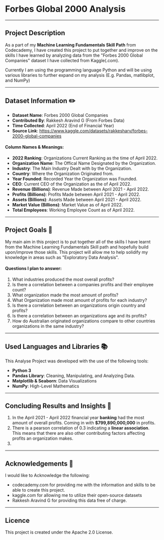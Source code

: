 # Forbes Global 2000 Analysis
---
## Project Description

As a part of my **Machine Learning Fundamentals Skill Path** from Codecademy, I have created this project to put together and improve on the skills I have learned by analyzing data from the "Forbes 2000 Global Companies" dataset I have collected from Kaggle(.com).

Currently I am using the programming language Python and will be using various libraries to further expand on my analysis (E.g. Pandas, matlibplot, and NumPy)

---

## Dataset Information ✏️

- **Dataset Name**: Forbes 2000 Global Companies
- **Contributed By**: Rakkesh Aravind G (From Forbes Data)
- **Time Collected**: April 2022 (End of Financial Year)
- **Source Link**: https://www.kaggle.com/datasets/rakkesharv/forbes-2000-global-companies

#### Column Names & Meanings:

- **2022 Ranking**: Organizations Current Ranking as the time of April 2022.
- **Organization Name**: The Offical Name Designated by the Organization.
- **Industry**: The Main Industry Dealt with by the Organization.
- **Country**: Where the Organization Originated from.
- **Year Founded**: Recorded Year the Organization was Founded.
- **CEO**: Current CEO of the Organization as the of April 2022.
- **Revenue (Billions)**: Revenue Made between April 2021 - April 2022.
- **Profits (Billions)**: Profits Made between April 2021 - April 2022.
- **Assets (Billions)**: Assets Made between April 2021 - April 2022.
- **Market Value (Billions)**: Market Value as of April 2022.
- **Total Employees**: Working Employee Count as of April 2022.

---

## Project Goals 🥅

My main aim in this project is to put together all of the skills I have learnt from the Machine Learning Fundamentals Skill path and hopefully build upon/improve those skills. This project will allow me to help solidify my knowledge in areas such as "Exploratory Data Analysis".


#### Questions I plan to answer:

  1. What industries produced the most overall profits?
  2. Is there a correlation between a companies profits and their employee count?
  3. What organization made the most amount of profits?
  4. What Organization made most amount of profits for each industry?
  5. Is there a correlation between an organizations origin country and profits?
  6. Is there a correlation between an organizations age and its profits?
  7. How do Australian originated organizations compare to other countries organizations in the same industry?

---

## Used Languages and Libraries 📚

This Analyse Project was developed with the use of the following tools:

- **Python 3**
- **Pandas Library**: Cleaning, Manipulating, and Analyzing Data.
- **Matplotlib & Seaborn**: Data Visualizations
- **NumPy**: High-Level Mathematics

---

## Concluding Results and Insights 🔎

  1. In the April 2021 - April 2022 financial year **banking** had the most amount of overall profits. Coming in with **$799,890,000,000** in profits.
  2. There is a pearson correlation of 0.3 indicating a **linear association**. This means that there are also other contributing factors affecting profits an organization makes.
  3. 

---

## Acknowledgements 🙏

I would like to Acknowledge the following:

- codecademy.com for providing me with the information and skills to be able to create this project.
- kaggle.com for allowing me to utilize their open-source datasets
- Rakkesh Aravind G for providing this data free of charge.

---

## Licence 

This project is created under the Apache 2.0 License.
